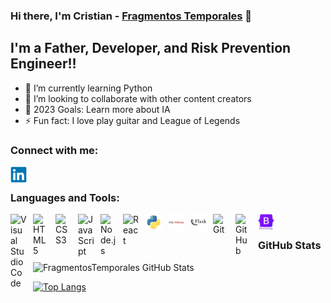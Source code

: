 ### Hi there, I'm Cristian - [Fragmentos Temporales][github] 👋 

## I'm a Father, Developer, and Risk Prevention Engineer!!
- 🌱 I’m currently learning Python
- 👯 I’m looking to collaborate with other content creators
- 🥅 2023 Goals: Learn more about IA
- ⚡ Fun fact: I love play guitar and League of Legends

### Connect with me:
[<img align="left" alt="linkedin" width="26px" src="https://github.com/devicons/devicon/blob/v2.15.1/icons/linkedin/linkedin-original.svg" style="padding-right:10px;" />][linkedin]

<br />

### Languages and Tools:

<img align="left" alt="Visual Studio Code" width="26px" src="https://cdn.jsdelivr.net/gh/devicons/devicon/icons/vscode/vscode-original.svg" style="padding-right:10px;" />
<img align="left" alt="HTML5" width="26px" src="https://cdn.jsdelivr.net/gh/devicons/devicon/icons/html5/html5-original.svg" style="padding-right:10px;" />
<img align="left" alt="CSS3" width="26px" src="https://cdn.jsdelivr.net/gh/devicons/devicon/icons/css3/css3-original.svg" style="padding-right:10px;" />
<img align="left" alt="JavaScript" width="26px" src="https://cdn.jsdelivr.net/gh/devicons/devicon/icons/javascript/javascript-original.svg" style="padding-right:10px;" />
<img align="left" alt="Node.js" width="26px" src="https://cdn.jsdelivr.net/gh/devicons/devicon/icons/nodejs/nodejs-original.svg" style="padding-right:10px;" />
<img align="left" alt="React" width="26px" src="https://cdn.jsdelivr.net/gh/devicons/devicon/icons/react/react-original.svg" style="padding-right:10px;" />
<img align="left" alt="Python" width="26px" src="https://github.com/devicons/devicon/blob/v2.15.1/icons/python/python-original.svg" style="padding-right:10px;" />
<img align="left" alt="SQL Alchemy" width="26px" src="https://github.com/devicons/devicon/blob/v2.15.1/icons/sqlalchemy/sqlalchemy-original-wordmark.svg" style="padding-right:10px;" />
<img align="left" alt="FLask" width="26px" src="https://github.com/devicons/devicon/blob/v2.15.1/icons/flask/flask-original-wordmark.svg" style="padding-right:10px;" />
<img align="left" alt="Git" width="26px" src="https://cdn.jsdelivr.net/gh/devicons/devicon/icons/git/git-original.svg" style="padding-right:10px;" />
<img align="left" alt="GitHub" width="26px" src="https://user-images.githubusercontent.com/3369400/139447912-e0f43f33-6d9f-45f8-be46-2df5bbc91289.png" style="padding-right:10px;" />
<img align="left" alt="Bootstrap" width="26px" src="https://github.com/devicons/devicon/blob/v2.15.1/icons/bootstrap/bootstrap-original-wordmark.svg" style="padding-right:10px;" />


<br />


### GitHub Stats
<img align="left" alt="FragmentosTemporales GitHub Stats" src="https://github-readme-stats.vercel.app/api?username=FragmentosTemporales&show_icons=true&hide_border=false&title_color=ff652f&icon_color=FFE400&bg_color=09131B&text_color=ffffff&border_color=0c1a25" />

<br />

[![Top Langs](https://github-readme-stats.vercel.app/api/top-langs/?username=FragmentosTemporales)](https://github.com/FragmentosTemporales/github-readme-stats)



[linkedin]: https://www.linkedin.com/in/fragmentostemporales
[github]: https://github.com/FragmentosTemporales
[instagram]: https://www.instagram.com/_domador_de_ovnis_/
